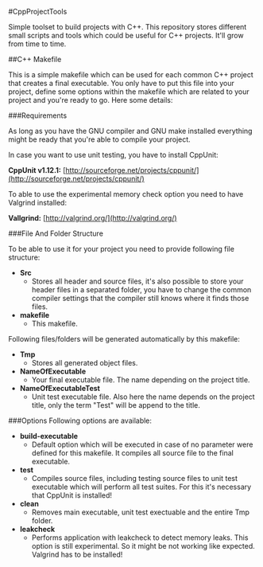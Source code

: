 #CppProjectTools

Simple toolset to build projects with C++. This repository stores different small scripts and tools which
could be useful for C++ projects. It'll grow from time to time.

##C++ Makefile

This is a simple makefile which can be used for each common C++ project that creates a final executable.
You only have to put this file into your project, define some options within the makefile which are related
to your project and you're ready to go. Here some details:

###Requirements

As long as you have the GNU compiler and GNU make installed everything might be ready that you're able to
compile your project.

In case you want to use unit testing, you have to install CppUnit:

**CppUnit v1.12.1:** [http://sourceforge.net/projects/cppunit/](http://sourceforge.net/projects/cppunit/)

To able to use the experimental memory check option you need to have Valgrind installed:

**Vallgrind:** [http://valgrind.org/](http://valgrind.org/)

###File And Folder Structure

To be able to use it for your project you need to provide following file structure:
* **Src**
	* Stores all header and source files, it's also possible to store your header files in a separated folder, you have to change the common compiler settings that the compiler still knows where it finds those files.
* **makefile** 
	* This makefile.

Following files/folders will be generated automatically by this makefile:

* **Tmp**
	* Stores all generated object files.
* **NameOfExecutable**
	* Your final executable file. The name depending on the project title.
* **NameOfExecutableTest**
	* Unit test executable file. Also here the name depends on the project title, only the term "Test" will be append to the title.
                           
###Options
Following options are available:
* **build-executable** 
	* Default option which will be executed in case of no parameter were defined for this makefile. It compiles all source file to the final executable.
* **test** 
	* Compiles source files, including testing source files to unit test executable which will perform all test suites. For this it's necessary that CppUnit is installed!
* **clean** 
	* Removes main executable, unit test exectuable and the entire Tmp folder.
* **leakcheck** 
	* Performs application with leakcheck to detect memory leaks. This option is still experimental. So it might be not working like expected. Valgrind has to be installed!